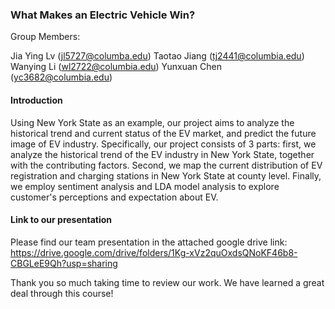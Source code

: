 ### What Makes an Electric Vehicle Win?

Group Members:

Jia Ying Lv (jl5727@columba.edu)
Taotao Jiang (tj2441@columbia.edu)
Wanying Li (wl2722@columbia.edu)
Yunxuan Chen (yc3682@columbia.edu)

#### Introduction

Using New York State as an example, our project aims to analyze the historical trend and current status of the EV market, and predict the future image of EV industry. Specifically, our project consists of 3 parts: first, we analyze the historical trend of the EV industry in New York State, together with the contributing factors. Second, we map the current distribution of EV registration and charging stations in New York State at county level. Finally, we employ sentiment analysis and LDA model analysis to explore customer's perceptions and expectation about EV.


#### Link to our presentation
Please find our team presentation in the attached google drive link: 
https://drive.google.com/drive/folders/1Kg-xVz2quOxdsQNoKF46b8-CBGLeE9Qh?usp=sharing

Thank you so much taking time to review our work. We have learned a great deal through this course!

